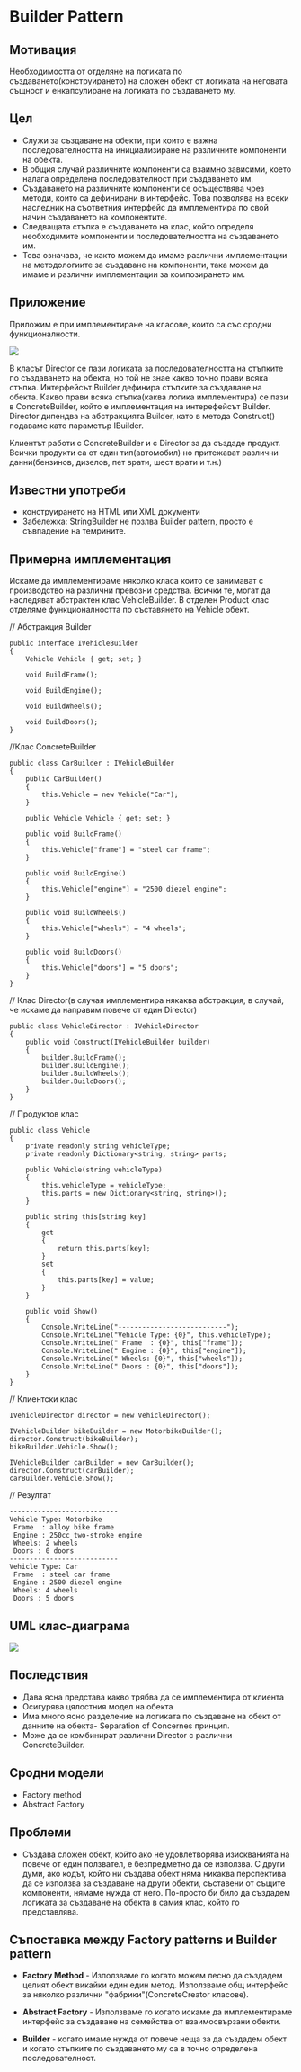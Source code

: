 # Builder Pattern

## Мотивация

Необходимостта от отделяне на логиката по създаването(конструирането) на сложен обект от логиката на неговата същност и енкапсулиране на логиката по създаването му.

## Цел

 * Служи за  създаване на обекти, при които е важна последователността на инициализиране на различните компоненти на обекта. 
 * В общия случай различните компоненти са взаимно зависими, което налага определена последователност при създаването им. 
 * Създаването на различните компоненти се осъществява чрез методи, които са дефинирани в интерфейс. Това позволява на всеки наследник на съответния интерфейс да имплементира по свой начин създаването на компонентите. 
 * Следващата стъпка е създаването на клас, който определя необходимите компоненти и последователността на създаването им. 
 * Това означава, че както можем да имаме различни имплементации на методологиите за създаване на компоненти, така можем да имаме и различни имплементации за композирането им.
 
## Приложение

Приложим е при имплементиране на класове, които са със сродни функционалности.

![](Builder.png)

В класът Director се пази логиката за последователността на стъпките по създаването на обекта, но той не знае какво точно прави всяка стъпка. Интерфейсът Builder дефинира стъпките за създаване на обекта. Какво прави всяка стъпка(каква логика имплементира) се пази в ConcreteBuilder, който е имплементация на интерефейсът Builder. Director дипендва на абстракцията Builder, като в метода Construct() подаваме като параметър IBuilder.

Клиентът работи с ConcreteBuilder и с Director за да създаде продукт. Всички продукти са от един тип(автомобил) но притежават различни данни(бензинов, дизелов, пет врати, шест врати и т.н.)

 	    
## Известни употреби
* конструирането на HTML или XML документи
* Забележка: StringBuilder не позлва Builder pattern, просто е съвпадение на темрините.

## Примерна имплeментация 

Искаме да имплементираме няколко класа които се занимават с производство на различни превозни средства. Всички те, могат да наследяват абстрактен клас VehicleBuilder. В отделен Product клас отделяме функционалността по съставянето на Vehicle обект.

// Абстракция Builder

	public interface IVehicleBuilder
    {
        Vehicle Vehicle { get; set; }

        void BuildFrame();

        void BuildEngine();

        void BuildWheels();

        void BuildDoors();
    }

//Клас ConcreteBuilder

	public class CarBuilder : IVehicleBuilder
    {
        public CarBuilder()
        {
            this.Vehicle = new Vehicle("Car");
        }

        public Vehicle Vehicle { get; set; }

        public void BuildFrame()
        {
            this.Vehicle["frame"] = "steel car frame";
        }

        public void BuildEngine()
        {
            this.Vehicle["engine"] = "2500 diezel engine";
        }

        public void BuildWheels()
        {
            this.Vehicle["wheels"] = "4 wheels";
        }

        public void BuildDoors()
        {
            this.Vehicle["doors"] = "5 doors";
        }
    }

// Клас Director(в случая имплементира някаква абстракция, в случай, че искаме да направим повече от един Director)

	public class VehicleDirector : IVehicleDirector
    {
        public void Construct(IVehicleBuilder builder)
        {
            builder.BuildFrame();
            builder.BuildEngine();
            builder.BuildWheels();
            builder.BuildDoors();
        }
    }

// Продуктов клас

	public class Vehicle
    {
        private readonly string vehicleType;
        private readonly Dictionary<string, string> parts;

        public Vehicle(string vehicleType)
        {
            this.vehicleType = vehicleType;
            this.parts = new Dictionary<string, string>();
        }

        public string this[string key]
        {
            get
            {
                return this.parts[key];
            }
            set
            {
                this.parts[key] = value;
            }
        }

        public void Show()
        {
            Console.WriteLine("---------------------------");
            Console.WriteLine("Vehicle Type: {0}", this.vehicleType);
            Console.WriteLine(" Frame  : {0}", this["frame"]);
            Console.WriteLine(" Engine : {0}", this["engine"]);
            Console.WriteLine(" Wheels: {0}", this["wheels"]);
            Console.WriteLine(" Doors : {0}", this["doors"]);
        }
    }

// Клиентски клас

	IVehicleDirector director = new VehicleDirector();

    IVehicleBuilder bikeBuilder = new MotorbikeBuilder();
    director.Construct(bikeBuilder);
    bikeBuilder.Vehicle.Show();

    IVehicleBuilder carBuilder = new CarBuilder();
    director.Construct(carBuilder);
    carBuilder.Vehicle.Show();

// Резултат

	---------------------------
	Vehicle Type: Motorbike
	 Frame  : alloy bike frame
	 Engine : 250cc two-stroke engine
	 Wheels: 2 wheels
	 Doors : 0 doors
	---------------------------
	Vehicle Type: Car
	 Frame  : steel car frame
	 Engine : 2500 diezel engine
	 Wheels: 4 wheels
	 Doors : 5 doors

## UML  клас-диаграма

![](BuilderClassDiagram.png)

## Последствия
* Дава ясна представа какво трябва да се имплементира от клиента 
* Осигурява цялостния модел на обекта
* Има много ясно разделение на логиката по създаване на обект от данните на обекта- Separation of Concernes принцип.
* Може да се комбинират различни Director с различни ConcreteBuilder.

## Сродни модели
* Factory method
* Abstract Factory

## Проблеми
* Създава сложен обект, който ако не удовлетворява изискванията на повече от един ползвател, е безпредметно да се използва. С други думи, ако кодът, който ни създава обект няма никаква перспектива да се използва за създаване на други обекти, съставени от същите компоненти, нямаме нужда от него. По-просто би било да създадем логиката за създаване на обекта в самия клас, който го представлява.

## Съпоставка между Factory patterns и Builder pattern

* **Factory Method** - Използваме го когато можем лесно да създадем целият обект викайки един един метод. Използваме общ интерфейс за няколко различни "фабрики"(ConcreteCreator класове).

* **Abstract Factory** - Използваме го когато искаме да имплементираме интерфейс за създаване на семейства от взаимосвързани обекти.

* **Builder** - когато имаме нужда от повече неща за да създадем обект и когато стъпките по създаването му са в точно определена последователност.




